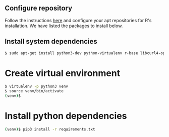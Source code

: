 ## Configure repository
Follow the instructions [here](https://cran.rstudio.com/bin/linux/ubuntu/#installation)
and configure your apt repositories for R's installation.
We have listed the packages to install below.

## Install system dependencies
```bash
$ sudo apt-get install python3-dev python-virtualenv r-base libcurl4-openssl-dev tee
```

# Create virtual environment
```bash
$ virtualenv -p python3 venv
$ source venv/bin/activate
(venv)$
```

# Install python dependencies
```bash
(venv)$ pip3 install -r requirements.txt
```